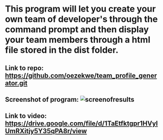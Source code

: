 # This program will let you create your own team of developer's through the command prompt and then display your team members through a html file stored in the dist folder.

## Link to repo: https://github.com/oezekwe/team_profile_generator.git

## Screenshot of program: ![screenofresults](https://user-images.githubusercontent.com/14321730/101311185-806d1300-3816-11eb-9502-f2e7393dc83d.jpg)

## Link to video: https://drive.google.com/file/d/1TaEtfktgpr1HVyIUmRXitjy5Y35qPA8r/view